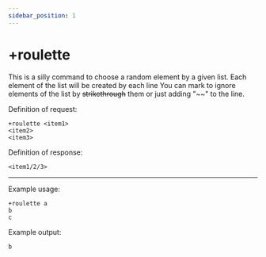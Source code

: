 ```yaml
---
sidebar_position: 1
---
```


# +roulette
This is a silly command to choose a random element by a given list.
Each element of the list will be created by each line
You can mark to ignore elements of the list by ~~strikethrough~~ them or just adding "~~" to the line.

Definition of request:

    +roulette <item1>
    <item2>
    <item3>

Definition of response: 
    
    <item1/2/3>

-------------------

Example usage:

    +roulette a
    b
    c

Example output:

    b
